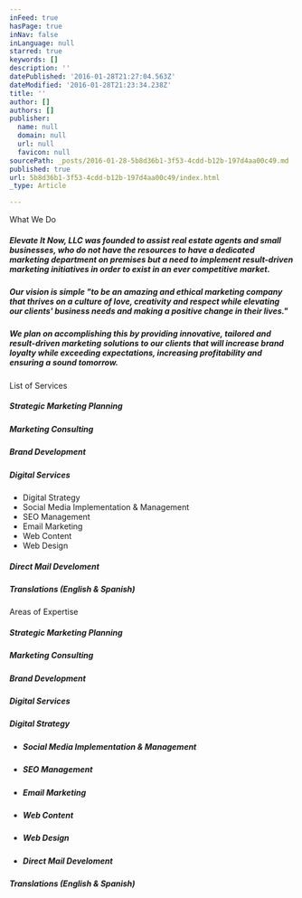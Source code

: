 ```yaml
---
inFeed: true
hasPage: true
inNav: false
inLanguage: null
starred: true
keywords: []
description: ''
datePublished: '2016-01-28T21:27:04.563Z'
dateModified: '2016-01-28T21:23:34.238Z'
title: ''
author: []
authors: []
publisher:
  name: null
  domain: null
  url: null
  favicon: null
sourcePath: _posts/2016-01-28-5b8d36b1-3f53-4cdd-b12b-197d4aa00c49.md
published: true
url: 5b8d36b1-3f53-4cdd-b12b-197d4aa00c49/index.html
_type: Article

---
```

What We Do

##### Elevate It Now, LLC was founded to assist real estate agents and small businesses, who do not have the resources to have a dedicated marketing department on premises but a need to implement result-driven marketing initiatives in order to exist in an ever competitive market.

##### Our vision is simple "to be an amazing and ethical marketing company that thrives on a culture of love, creativity and respect while elevating our clients' business needs and making a positive change in their lives."

##### We plan on accomplishing this by providing innovative, tailored and result-driven marketing solutions to our clients that will increase brand loyalty while exceeding expectations, increasing profitability and ensuring a sound tomorrow. 

List of Services

##### Strategic Marketing Planning

##### Marketing Consulting 

##### Brand Development

##### Digital Services

* Digital Strategy
* Social Media Implementation & Management
* SEO Management
* Email Marketing
* Web Content
* Web Design

##### Direct Mail Develoment

##### Translations  (English & Spanish)

Areas of Expertise

##### Strategic Marketing Planning

##### Marketing Consulting 

##### Brand Development

##### Digital Services

##### Digital Strategy

##### 

* ##### Social Media Implementation & Management

##### 

* ##### SEO Management

##### 

* ##### Email Marketing

##### 

* ##### Web Content

##### 

* ##### Web Design

##### 

* ##### Direct Mail Develoment

##### Translations  (English & Spanish)

#####